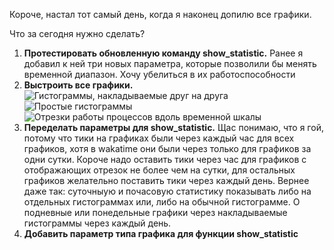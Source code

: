 Короче, настал тот самый день, когда я наконец допилю все графики.

Что за сегодня нужно сделать?
1. **Протестировать обновленную команду show_statistic.**
Ранее я добавил к ней три новых параметра, которые позволили бы менять временной диапазон. Хочу убелиться в их работоспособности
2. **Выстроить все графики.**
![Гистограммы, накладываемые друг на друга](image.png)
![Простые гистограммы](image-2.png)
![Отрезки работы процессов вдоль временной шкалы](image-1.png)
3. **Переделать параметры для show_statistic.**
Щас понимаю, что я гой, потому что тики на графиках были через каждый час для всех графиков, хотя в wakatime они были через только для графиков за одни сутки. Короче надо оставить тики через час для графиков с отображающих отрезок не более чем на сутки, для остальных графиков желательно поставить тики через каждый день.
Вернее даже так:
суточныую и почасовую статистику показывать либо на отдельных гистограммах или, либо на обычной гистограмме.
О подневные или понедельные графики через накладываемые гистограммы через каждый день.
4. **Добавить параметр типа графика для функции show_statistic**

